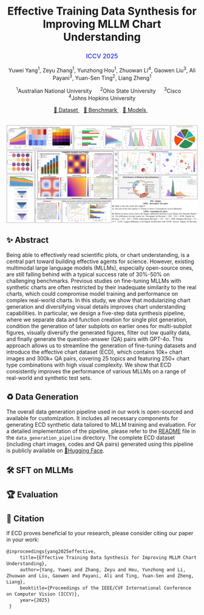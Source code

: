 <h1 align="center">
  Effective Training Data Synthesis for Improving MLLM Chart Understanding
</h1>
<h3 align="center" style="color: blue; font-weight: normal;">
  ICCV 2025
</h3>

<p align="center">
  Yuwei Yang<sup>1</sup>, Zeyu Zhang<sup>1</sup>, Yunzhong Hou<sup>1</sup>, Zhuowan Li<sup>4</sup>, Gaowen Liu<sup>3</sup>, Ali Payani<sup>3</sup>, Yuan-Sen Ting<sup>2</sup>, Liang Zheng<sup>1</sup>
</p>

<p align="center">
  <sup>1</sup>Australian National University &emsp;
  <sup>2</sup>Ohio State University &emsp;
  <sup>3</sup>Cisco &emsp;
  <sup>4</sup>Johns Hopkins University
</p>

<p align="center">
  <a href="https://huggingface.co/datasets/ChartFoundation/ECD-10k-Images">🤗 Dataset </a> &ensp;
  <a href="https://huggingface.co/datasets/ChartFoundation/ECDBench">🥇 Benchmark </a> &ensp;
  <a href="https://huggingface.co/ChartFoundation/ECD_Finetuned_MLLMs"> 🧠 Models </a> &ensp;
  <br><br>
</p>

![teaser](overview.png)

## ✨ Abstract
Being able to effectively read scientific plots, or chart understanding, is a central part toward building effective agents for science. However, existing multimodal large language models (MLLMs), especially open-source ones, are still falling behind with a typical success rate of 30%-50% on challenging benchmarks. Previous studies on fine-tuning MLLMs with synthetic charts are often restricted by their inadequate similarity to the real charts, which could compromise model training and performance on complex real-world charts. In this study, we show that modularizing chart generation and diversifying visual details improves chart understanding capabilities. In particular, we design a five-step data synthesis pipeline, where we separate data and function creation for single plot generation, condition the generation of later subplots on earlier ones for multi-subplot figures, visually diversify the generated figures, filter out low quality data, and finally generate the question-answer (QA) pairs with GPT-4o. 
This approach allows us to streamline the generation of fine-tuning datasets and introduce the effective chart dataset (ECD), which contains 10k+ chart images and 300k+ QA pairs, covering 25 topics and featuring 250+ chart type combinations with high visual complexity. We show that ECD consistently improves the performance of various MLLMs on a range of real-world and synthetic test sets.

## ♻️ Data Generation
The overall data generation pipeline used in our work is open-sourced and available for customization. It includes all necessary components for generating ECD synthetic data tailored to MLLM training and evaluation. For a detailed implementation of the pipeline, please refer to the [README](https://github.com/yuweiyang-anu/ECD/tree/main/data_generation_pipeline/README.md) file in the `data_generation_pipeline` directory. The complete ECD dataset (including chart images, codes and QA pairs) generated using this pipeline is publicly available on [🤗Hugging Face](https://huggingface.co/datasets/ChartFoundation/ECD-10k-Images).

## 🛠️ SFT on MLLMs

## 🏆 Evaluation

## 📅 Citation
If ECD proves beneficial to your research, please consider citing our paper in your work:

```
@inproceedings{yang2025effective,
     title={Effective Training Data Synthesis for Improving MLLM Chart Understanding},
     author={Yang, Yuwei and Zhang, Zeyu and Hou, Yunzhong and Li, Zhuowan and Liu, Gaowen and Payani, Ali and Ting, Yuan-Sen and Zheng, Liang},
     booktitle={Proceedings of the IEEE/CVF International Conference on Computer Vision (ICCV)},
     year={2025}
 }
```


